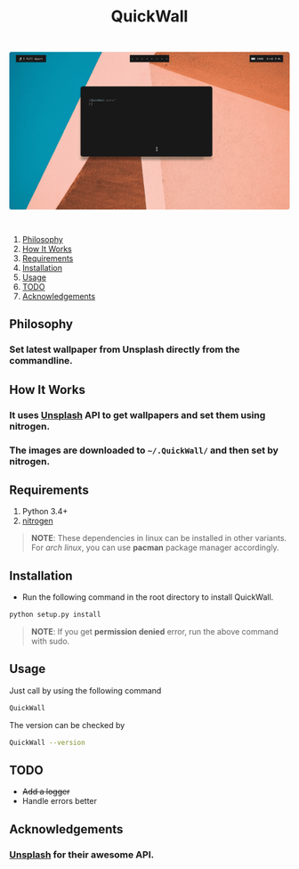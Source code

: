 <h1 align="center">QuickWall</h1>

<div align="center" style="padding-top: 2em !important; padding-bottom: 2em; !important">
    <img src="qw.gif" style="border-radius: 4px !important;">
</div>

1. [Philosophy](#philosophy)
2. [How It Works](#how-it-works)
3. [Requirements](#requirements)
4. [Installation](#installation)
5. [Usage](#usage)
6. [TODO](#todo)
7. [Acknowledgements](#acknowledgements)

## Philosophy

### Set latest wallpaper from Unsplash directly from the commandline.

## How It Works

### It uses [Unsplash](https://unsplash.com) API to get wallpapers and set them using nitrogen.
### The images are downloaded to ```~/.QuickWall/``` and then set by nitrogen.

## Requirements

1. Python 3.4+
2. [nitrogen](https://github.com/l3ib/nitrogen)

> **NOTE**: These dependencies in linux can be installed in other variants.  
> For *arch linux*, you can use **pacman** package manager accordingly.

## Installation

* Run the following command in the root directory to install QuickWall.

```sh
python setup.py install
```

> **NOTE**: If you get **permission denied** error, run the above command with sudo.

## Usage

Just call by using the following command

```sh
QuickWall
```

The version can be checked by
```sh
QuickWall --version
```

## TODO

 - ~~Add a logger~~
 - Handle errors better

## Acknowledgements

### [Unsplash](unsplash.com) for their awesome API.